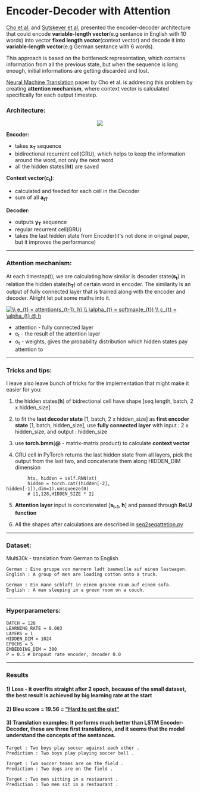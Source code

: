 # Encoder-Decoder with Attention 
[Cho et al.]() and [Sutskever et al.]() presented the encoder-decoder architecture that could encode __variable-length vector__(e.g sentance in English with 10 words) into vector __fixed length vector__(context vector)
and decode it into __variable-length vector__(e.g German sentance with 6 words).

This approach is based on the bottleneck representation, which contains information from all the previous state, but when the sequence is long enough, initial informations are getting discarded and lost.

[Neural Machine Translation](https://arxiv.org/pdf/1409.0473.pdf) paper by Cho et al. is addresing this problem by creating __attention mechanism__, where context vector is calculated specifically for each output timestep. 

### Architecture:

<p align="center">
    <img src="https://github.com/maciejbalawejder/DeepLearning-collection/blob/main/NLP/Encoder-Decoder%20GRU%20with%20Attention/architecture.png">
</p>

__Encoder:__
- takes __x<sub>T</sub>__ sequence
- bidirectional recurrent cell(GRU), which helps to keep the information around the word, not only the next word  
- all the hidden states(__ht__) are saved


__Context vector(c<sub>t</sub>)__:
- calculated and feeded for each cell in the Decoder 
- sum of all __a<sub>tT</sub>__

__Decoder:__
- outputs __y<sub>T</sub>__ sequence
- regular recurrent cell(GRU)
- takes the last hidden state from Encoder(it's not done in original paper, but it improves the performance)
--------------

### Attention mechanism:
At each timestep(t), we are calculating how similar is decoder state(__s<sub>t</sub>__) in relation the hidden state(__h<sub>T</sub>__) of certain word in encoder. The similarity is an output of fully connected layer that is trained along with the encoder and decoder. Alright let put some maths into it. 

<a href="https://www.codecogs.com/eqnedit.php?latex=\\&space;e_{t}&space;=&space;attention(s_{t-1},&space;h)&space;\\&space;\alpha_{t}&space;=&space;softmax(e_{t})&space;\\&space;c_{t}&space;=&space;\alpha_{t}&space;@&space;h" target="_blank"><img src="https://latex.codecogs.com/gif.latex?\\&space;e_{t}&space;=&space;attention(s_{t-1},&space;h)&space;\\&space;\alpha_{t}&space;=&space;softmax(e_{t})&space;\\&space;c_{t}&space;=&space;\alpha_{t}&space;@&space;h" title="\\ e_{t} = attention(s_{t-1}, h) \\ \alpha_{t} = softmax(e_{t}) \\ c_{t} = \alpha_{t} @ h" /></a>

- attention - fully connected layer   
-  e<sub>t</sub> - the result of the attention layer
- α<sub>t</sub> - weights, gives the probability distribution which hidden states pay attention to

-----------
### Tricks and tips:
I leave also leave bunch of tricks for the implementation that might make it easier for you: 
1) the hidden states(__h__) of bidrectional cell have shape [seq length, batch, 2 x hidden_size]


2) to fit the __last decoder state__ [1, batch, 2 x hidden_size] as __first encoder state__ [1, batch, hidden_size], use __fully connected layer__ with input : 2 x hidden_size, and output : hidden_size

3) use __torch.bmm__(__@__ - matrix-matrix product) to calculate __context vector__

4) GRU cell in PyTorch returns the last hidden state from all layers, pick the output from the last two, and concatenate them along HIDDEN_DIM dimension

```
        hts, hidden = self.RNN(xt)
        hidden = torch.cat((hidden[-2], hidden[-1]),dim=1).unsqueeze(0)
        # [1,128,HIDDEN_SIZE * 2]    
```

5) __Attention layer__ input is concatenated [__s<sub>t-1</sub>__, __h__] and passed through __ReLU function__

6) All the shapes after calculations are described in [seq2seqattetion.py](https://github.com/maciejbalawejder/DeepLearning-collection/blob/main/NLP/Encoder-Decoder%20GRU%20with%20Attention/seq2seqattention.py) 

-------

### Dataset:
Multi30k - translation from German to English

```
German : Eine gruppe von mannern ladt baumwolle auf einen lastwagen.
English : A group of men are loading cotton onto a truck.
```

```
German : Ein mann schlaft in einem grunen raum auf einem sofa. 
English : A man sleeping in a green room on a couch.
```

--------
### __Hyperparameters__:
```
BATCH = 128
LEARNING_RATE = 0.003
LAYERS = 1
HIDDEN_DIM = 1024
EPOCHS = 5
EMBEDDING_DIM = 300
P = 0.5 # Dropout rate encoder, decoder 0.0
```
------
### Results
#### 1) Loss - it overfits straight after 2 epoch, because of the small dataset, the best result is achieved by big learning rate at the start
#### 2) Bleu score = 19.56 = ["Hard to get the gist"](https://cloud.google.com/translate/automl/docs/evaluate)
#### 3) Translation examples: It performs much better than LSTM Encoder-Decoder, these are three first translations, and it seems that the model understand the concepts of the sentances. 
```
Target : Two boys play soccer against each other .
Prediction : Two boys play playing soccer ball .
```
```
Target : Two soccer teams are on the field .
Prediction : Two dogs are on the field .
```
```
Target : Two men sitting in a restaurant .
Prediction : Two men sit in a restaurant .
```

